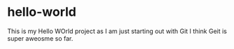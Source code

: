 # hello-world
This is my Hello WOrld project as I am just starting out with Git I think Geit is super aweosme so far.
